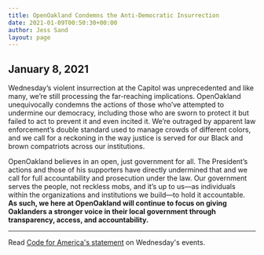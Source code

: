 ```yaml
---
title: OpenOakland Condemns the Anti-Democratic Insurrection
date: 2021-01-09T00:50:30+00:00
author: Jess Sand
layout: page
---
```


## January 8, 2021

Wednesday’s violent insurrection at the Capitol was unprecedented and like many, we’re still processing the far-reaching implications. OpenOakland unequivocally condemns the actions of those who’ve attempted to undermine our democracy, including those who are sworn to protect it but failed to act to prevent it and even incited it. We’re outraged by apparent law enforcement’s double standard used to manage crowds of different colors, and we call for a reckoning in the way justice is served for our Black and brown compatriots across our institutions.

OpenOakland believes in an open, just government for all. The President’s actions and those of his supporters have directly undermined that and we call for full accountability and prosecution under the law. Our government serves the people, not reckless mobs, and it’s up to us—as individuals within the organizations and institutions we build—to hold it accountable. **As such, we here at OpenOakland will continue to focus on giving Oaklanders a stronger voice in their local government through transparency, access, and accountability.**

---
Read [Code for America's statement](https://www.codeforamerica.org/news/code-for-america-condemns-attack-on-our-democracy) on Wednesday's events.
